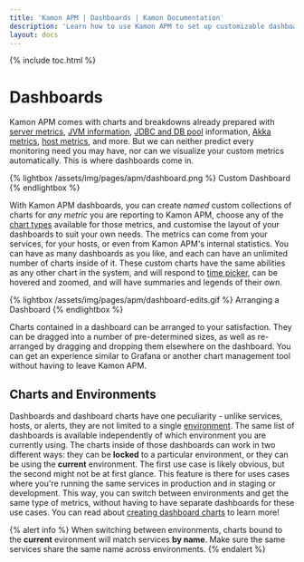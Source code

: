 ```yaml
---
title: 'Kamon APM | Dashboards | Kamon Documentation'
description: 'Learn how to use Kamon APM to set up customizable dashboards and query, visualize, and understand your metrics'
layout: docs
---
```


{% include toc.html %}

Dashboards
===========

Kamon APM comes with charts and breakdowns already prepared with [server metrics], [JVM information], [JDBC and DB pool] information, [Akka metrics], [host metrics], and more. But we can neither predict every monitoring need you may have, nor can we visualize your custom metrics automatically. This is where dashboards come in.

{% lightbox /assets/img/pages/apm/dashboard.png %}
Custom Dashboard
{% endlightbox %}

With Kamon APM dashboards, you can create *named* custom collections of charts for *any metric* you are reporting to Kamon APM, choose any of the [chart types] available for those metrics, and customise the layout of your dashboards to suit your own needs. The metrics can come from your services, for your hosts, or even from Kamon APM's internal statistics. You can have as many dashboards as you like, and each can have an unlimited number of charts inside of it. These custom charts have the same abilities as any other chart in the system, and will respond to [time picker], can be hovered and zoomed, and will have summaries and legends of their own.

{% lightbox /assets/img/pages/apm/dashboard-edits.gif %}
Arranging a Dashboard
{% endlightbox %}

Charts contained in a dashboard can be arranged to your satisfaction. They can be dragged into a number of pre-determined sizes, as well as re-arranged by dragging and dropping them elsewhere on the dashboard. You can get an experience similar to Grafana or another chart management tool without having to leave Kamon APM.

Charts and Environments
------------------------

Dashboards and dashboard charts have one peculiarity - unlike services, hosts, or alerts, they are not limited to a single [environment]. The same list of dashboards is available independently of which environment you are currently using. The charts inside of those dashboards can work in two different ways: they can be **locked** to a particular environment, or they can be using the **current** environment. The first use case is likely obvious, but the second might not be at first glance. This feature is there for uses cases where you're running the same services in production and in staging or development. This way, you can switch between environments and get the same type of metrics, without having to have separate dashboards for these use cases. You can read about [creating dashboard charts] to learn more!

{% alert info %}
When switching between environments, charts bound to the **current** evironment will match services **by name**. Make sure the same services share the same name across environments.
{% endalert %}

[server metrics]: ../../services/service-details/#service-overview-charts
[JVM information]: ../../services/jvm/
[JDBC and DB pool]: ../../services/jdbc/
[Akka metrics]: ../../services/akka/
[host metrics]: ../../host/host-list/
[chart types]: ../../general/charts/#chart-types
[time picker]: ../../general/time-picker/
[environment]: ../../general/evironments/
[creating dashboard charts]: ../create-edit-dashboard/
